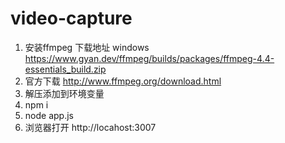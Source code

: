 # video-capture
1. 安装ffmpeg   下载地址 windows https://www.gyan.dev/ffmpeg/builds/packages/ffmpeg-4.4-essentials_build.zip
2. 官方下载 http://www.ffmpeg.org/download.html
3. 解压添加到环境变量
4. npm i
5. node app.js
6. 浏览器打开  http://locahost:3007
